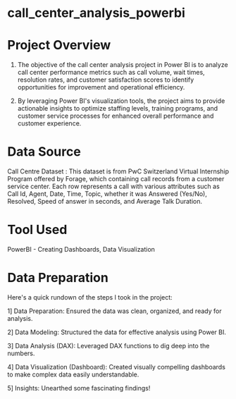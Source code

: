 # call_center_analysis_powerbi
# Project Overview
1. The objective of the call center analysis project in Power BI is to analyze call center performance metrics such as call volume, wait times, resolution rates, and customer satisfaction scores to identify opportunities for improvement and operational efficiency.
   
2. By leveraging Power BI's visualization tools, the project aims to provide actionable insights to optimize staffing levels, training programs, and customer service processes for enhanced overall performance and customer experience.
   
# Data Source
Call Centre Dataset : This dataset is from PwC Switzerland Virtual Internship Program offered by Forage, which containing call records from a customer service center. Each row represents a call with various attributes such as Call Id, Agent, Date, Time, Topic, whether it was Answered (Yes/No), Resolved, Speed of answer in seconds, and Average Talk Duration.

# Tool Used
PowerBI - Creating Dashboards, Data Visualization

# Data Preparation
Here's a quick rundown of the steps I took in the project:

1️] Data Preparation: Ensured the data was clean, organized, and ready for analysis.

2️] Data Modeling: Structured the data for effective analysis using Power BI.

3️] Data Analysis (DAX): Leveraged DAX functions to dig deep into the numbers.

4️] Data Visualization (Dashboard): Created visually compelling dashboards to make complex data easily understandable.

5️] Insights: Unearthed some fascinating findings!
